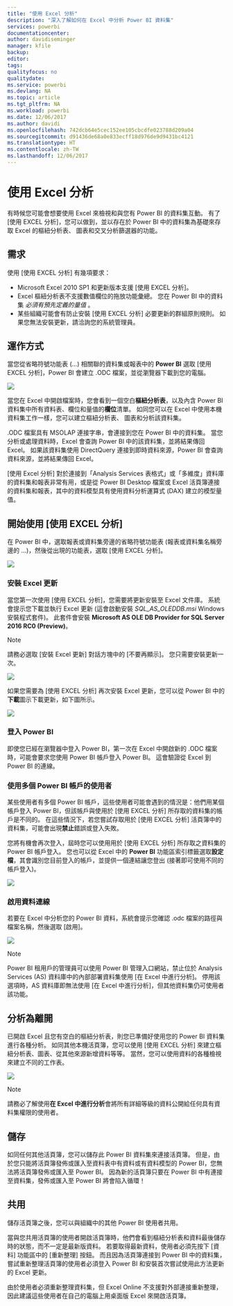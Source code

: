 ```yaml
---
title: "使用 Excel 分析"
description: "深入了解如何在 Excel 中分析 Power BI 資料集"
services: powerbi
documentationcenter: 
author: davidiseminger
manager: kfile
backup: 
editor: 
tags: 
qualityfocus: no
qualitydate: 
ms.service: powerbi
ms.devlang: NA
ms.topic: article
ms.tgt_pltfrm: NA
ms.workload: powerbi
ms.date: 12/06/2017
ms.author: davidi
ms.openlocfilehash: 742dcb64e5cec152ee105cbcdfe023788d209a04
ms.sourcegitcommit: d91436de68a0e833ecff18d976de9d9431bc4121
ms.translationtype: HT
ms.contentlocale: zh-TW
ms.lasthandoff: 12/06/2017
---
```

# <a name="analyze-in-excel"></a>使用 Excel 分析
有時候您可能會想要使用 Excel 來檢視和與您有 Power BI 的資料集互動。 有了 [使用 EXCEL 分析]，您可以做到，並以存在於 Power BI 中的資料集為基礎來存取 Excel 的樞紐分析表、 圖表和交叉分析篩選器的功能。

## <a name="requirements"></a>需求
使用 [使用 EXCEL 分析] 有幾項要求：

* Microsoft Excel 2010 SP1 和更新版本支援 [使用 EXCEL 分析]。
* Excel 樞紐分析表不支援數值欄位的拖放功能彙總。 您在 Power BI 中的資料集 *必須有預先定義的量值* 。
* 某些組織可能會有防止安裝 [使用 EXCEL 分析] 必要更新的群組原則規則。 如果您無法安裝更新，請洽詢您的系統管理員。

## <a name="how-does-it-work"></a>運作方式
當您從省略符號功能表 (...) 相關聯的資料集或報表中的 **Power BI** 選取 [使用 EXCEL 分析]，Power BI 會建立 .ODC 檔案，並從瀏覽器下載到您的電腦。

![](media/service-analyze-in-excel/power-bi-analyze-in-excel.png)

當您在 Excel 中開啟檔案時，您會看到一個空白**樞紐分析表**，以及內含 Power BI 資料集中所有資料表、欄位和量值的**欄位**清單。 如同您可以在 Excel 中使用本機資料集工作一樣，您可以建立樞紐分析表、 圖表和分析該資料集。

.ODC 檔案具有 MSOLAP 連接字串，會連接到您在 Power BI 中的資料集。 當您分析或處理資料時，Excel 會查詢 Power BI 中的該資料集，並將結果傳回 Excel。 如果該資料集使用 DirectQuery 連接到即時資料來源，Power BI 會查詢資料來源，並將結果傳回 Excel。

[使用 Excel 分析] 對於連接到「Analysis Services 表格式」或「多維度」資料庫的資料集和報表非常有用，或是從 Power BI Desktop 檔案或 Excel 活頁簿連接的資料集和報表，其中的資料模型具有使用資料分析運算式 (DAX) 建立的模型量值。

## <a name="get-started-with-analyze-in-excel"></a>開始使用 [使用 EXCEL 分析]
在 Power BI 中，選取報表或資料集旁邊的省略符號功能表 (報表或資料集名稱旁邊的 …)，然後從出現的功能表，選取 [使用 EXCEL 分析]。

![](media/service-analyze-in-excel/power-bi-analyze-menu.png)

### <a name="install-excel-updates"></a>安裝 Excel 更新
當您第一次使用 [使用 EXCEL 分析]，您需要將更新安裝至 Excel 文件庫。 系統會提示您下載並執行 Excel 更新 (這會啟動安裝 *SQL_AS_OLEDDB.msi* Windows 安裝程式套件)。 此套件會安裝 **Microsoft AS OLE DB Provider for SQL Server 2016 RC0 (Preview)**。

> [!NOTE]
> 請務必選取 [安裝 Excel 更新] 對話方塊中的 [不要再顯示]。 您只需要安裝更新一次。
> 
> 

![](media/service-analyze-in-excel/pbi_anlz_excel_dontshow.png)

如果您需要為 [使用 EXCEL 分析] 再次安裝 Excel 更新，您可以從 Power BI 中的**下載**圖示下載更新，如下圖所示。

![](media/service-analyze-in-excel/pbi_anlz_excel_download_again.png)

### <a name="sign-in-to-power-bi"></a>登入 Power BI
即使您已經在瀏覽器中登入 Power BI，第一次在 Excel 中開啟新的 .ODC 檔案時，可能會要求您使用 Power BI 帳戶登入 Power BI。 這會驗證從 Excel 到 Power BI 的連線。

### <a name="users-with-multiple-power-bi-accounts"></a>使用多個 Power BI 帳戶的使用者
某些使用者有多個 Power BI 帳戶，這些使用者可能會遇到的情況是：他們用某個帳戶登入 Power BI，但該帳戶與使用於 [使用 EXCEL 分析] 所存取的資料集的帳戶是不同的。 在這些情況下，若您嘗試存取用於 [使用 EXCEL 分析] 活頁簿中的資料集，可能會出現**禁止**錯誤或登入失敗。

您將有機會再次登入，屆時您可以使用用於 [使用 EXCEL 分析] 所存取之資料集的 Power BI 帳戶登入。 您也可以從 Excel 中的 **Power BI** 功能區索引標籤選取**設定檔**，其會識別您目前登入的帳戶，並提供一個連結讓您登出 (接著即可使用不同的帳戶登入)。

![](media/service-analyze-in-excel/pbi_anlz_excel_profile.png)

### <a name="enable-data-connections"></a>啟用資料連線
若要在 Excel 中分析您的 Power BI 資料，系統會提示您確認 .odc 檔案的路徑與檔案名稱，然後選取 [啟用]。

![](media/service-analyze-in-excel/pbi_anlz_excel_enable.png)

> [!NOTE]
> Power BI 租用戶的管理員可以使用 Power BI 管理入口網站，禁止位於 Analysis Services (AS) 資料庫中的內部部署資料集使用 [在 Excel 中進行分析]。 停用該選項時，AS 資料庫即無法使用 [在 Excel 中進行分析]，但其他資料集仍可使用者該功能。
> 
> 

## <a name="analyze-away"></a>分析為離開
已開啟 Excel 且您有空白的樞紐分析表，則您已準備好使用您的 Power BI 資料集進行各種分析。 如同其他本機活頁簿，您可以使用 [使用 EXCEL 分析] 來建立樞紐分析表、圖表、從其他來源新增資料等等。 當然，您可以使用資料的各種檢視來建立不同的工作表。

![](media/service-analyze-in-excel/pbi_anlz_excel_chart.png)

> [!NOTE]
> 請務必了解使用**在 Excel 中進行分析**會將所有詳細等級的資料公開給任何具有資料集權限的使用者。
> 
> 

## <a name="save"></a>儲存
如同任何其他活頁簿，您可以儲存此 Power BI 資料集來連接活頁簿。 但是，由於您只能將活頁簿發佈或匯入至資料表中有資料或有資料模型的 Power BI，您無法將活頁簿發佈或匯入至 Power BI。 因為新的活頁簿只要在 Power BI 中有連接至資料集，發佈或匯入至 Power BI 將會陷入循環！

## <a name="share"></a>共用
儲存活頁簿之後，您可以與組織中的其他 Power BI 使用者共用。

當與您共用活頁簿的使用者開啟活頁簿時，他們會看到樞紐分析表和資料最後儲存時的狀態，而不一定是最新版資料。 若要取得最新資料，使用者必須先按下 [資料] 功能區中的 [重新整理] 按鈕。 而且因為活頁簿連接到 Power BI 中的資料集，嘗試重新整理活頁簿的使用者必須登入 Power BI 和安裝首次嘗試使用此方法更新的 Excel 更新。

由於使用者必須重新整理資料集，但 Excel Online 不支援對外部連接重新整理，因此建議這些使用者在自己的電腦上用桌面版 Excel 來開啟活頁簿。

